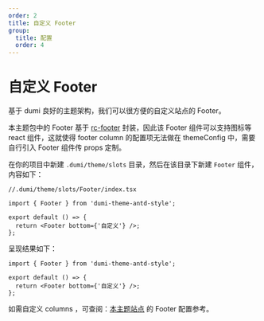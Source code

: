```yaml
---
order: 2
title: 自定义 Footer
group:
  title: 配置
  order: 4
---
```


# 自定义 Footer

基于 dumi 良好的主题架构，我们可以很方便的自定义站点的 Footer。

本主题包中的 Footer 基于 [rc-footer](https://github.com/react-component/footer) 封装，因此该 Footer 组件可以支持图标等 react 组件，这就使得 footer column 的配置项无法做在 themeConfig 中，需要自行引入 Footer 组件传 props 定制。

在你的项目中新建 `.dumi/theme/slots` 目录，然后在该目录下新建 `Footer` 组件，内容如下：

```tsx | pure
//.dumi/theme/slots/Footer/index.tsx

import { Footer } from 'dumi-theme-antd-style';

export default () => {
  return <Footer bottom={'自定义'} />;
};
```

呈现结果如下：

```tsx
import { Footer } from 'dumi-theme-antd-style';

export default () => {
  return <Footer bottom={'自定义'} />;
};
```

如需自定义 columns ，可查阅：[本主题站点](https://github.com/arvinxx/dumi-theme-antd-style/blob/master/src/slots/Footer/index.tsx) 的 Footer 配置参考。
